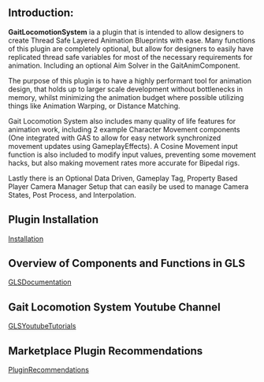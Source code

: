 ## Introduction:

**GaitLocomotionSystem** ia a plugin that is intended to allow designers to create Thread Safe Layered Animation Blueprints with ease. Many functions of this plugin are completely optional, but allow for designers to easily have replicated thread safe variables for most of the necessary requirements for animation. Including an optional Aim Solver in the GaitAnimComponent.

The purpose of this plugin is to have a highly performant tool for animation design, that holds up to larger scale development without bottlenecks in memory, whilst minimizing the animation budget where possible utilizing things like Animation Warping, or Distance Matching.

Gait Locomotion System also includes many quality of life features for animation work, including 2 example Character Movement components (One integrated with GAS to allow for easy network synchronized movement updates using GameplayEffects). A Cosine Movement input function is also included to modify input values, preventing some movement hacks, but also making movement rates more accurate for Bipedal rigs.

Lastly there is an Optional Data Driven, Gameplay Tag, Property Based Player Camera Manager Setup that can easily be used to manage Camera States, Post Process, and Interpolation.

## Plugin Installation
[Installation](https://github.com/GoliathGuitars/GaitLocomotionSystem/blob/main/Documentation/Installation.md)

## Overview of Components and Functions in GLS
[GLSDocumentation](https://madteapartygames.github.io/the-gonzo-docs/docs/deepdive.html)

## Gait Locomotion System Youtube Channel
[GLSYoutubeTutorials](https://www.youtube.com/channel/UCQOYVM4vuIa-QYPRRHNktgw)

## Marketplace Plugin Recommendations
[PluginRecommendations](https://github.com/GoliathGuitars/GaitLocomotionSystem/blob/main/Documentation/PluginRecommendations.md)
